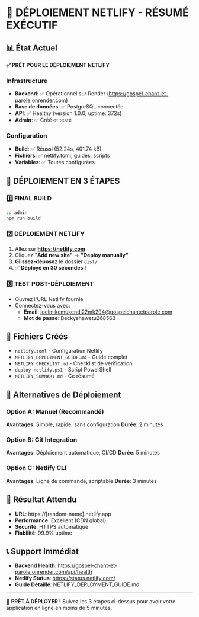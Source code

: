 # 🎯 DÉPLOIEMENT NETLIFY - RÉSUMÉ EXÉCUTIF

## 📊 État Actuel
**✅ PRÊT POUR LE DÉPLOIEMENT NETLIFY**

### Infrastructure
- **Backend**: ✅ Opérationnel sur Render (https://gospel-chant-et-parole.onrender.com)
- **Base de données**: ✅ PostgreSQL connectée
- **API**: ✅ Healthy (version 1.0.0, uptime: 372s)
- **Admin**: ✅ Créé et testé

### Configuration
- **Build**: ✅ Réussi (52.24s, 401.74 kB)
- **Fichiers**: ✅ netlify.toml, guides, scripts
- **Variables**: ✅ Toutes configurées

## 🚀 DÉPLOIEMENT EN 3 ÉTAPES

### 1️⃣ FINAL BUILD
```bash
cd admin
npm run build
```

### 2️⃣ DÉPLOIEMENT NETLIFY
1. Allez sur **https://netlify.com**
2. Cliquez **"Add new site"** → **"Deploy manually"**
3. **Glissez-déposez** le dossier `dist/`
4. ✅ **Déployé en 30 secondes !**

### 3️⃣ TEST POST-DÉPLOIEMENT
- Ouvrez l'URL Netlify fournie
- Connectez-vous avec:
  - **Email**: joelmikemukendi22mk294@gospelchantetparole.com
  - **Mot de passe**: Beckyshawetu268563

## 📁 Fichiers Créés
- `netlify.toml` - Configuration Netlify
- `NETLIFY_DEPLOYMENT_GUIDE.md` - Guide complet
- `NETLIFY_CHECKLIST.md` - Checklist de vérification
- `deploy-netlify.ps1` - Script PowerShell
- `NETLIFY_SUMMARY.md` - Ce résumé

## 🔧 Alternatives de Déploiement

### Option A: Manuel (Recommandé)
**Avantages**: Simple, rapide, sans configuration
**Durée**: 2 minutes

### Option B: Git Integration
**Avantages**: Déploiement automatique, CI/CD
**Durée**: 5 minutes

### Option C: Netlify CLI
**Avantages**: Ligne de commande, scriptable
**Durée**: 3 minutes

## 🎯 Résultat Attendu
- **URL**: https://[random-name].netlify.app
- **Performance**: Excellent (CDN global)
- **Sécurité**: HTTPS automatique
- **Fiabilité**: 99.9% uptime

## 📞 Support Immédiat
- **Backend Health**: https://gospel-chant-et-parole.onrender.com/api/health
- **Netlify Status**: https://status.netlify.com/
- **Guide Détaillé**: NETLIFY_DEPLOYMENT_GUIDE.md

---

🎉 **PRÊT À DÉPLOYER !** 
Suivez les 3 étapes ci-dessus pour avoir votre application en ligne en moins de 5 minutes.

